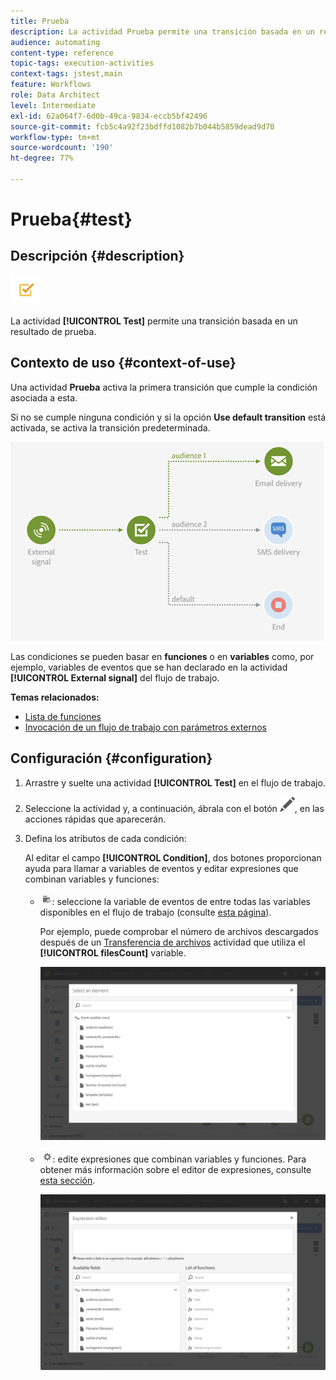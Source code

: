 ```yaml
---
title: Prueba
description: La actividad Prueba permite una transición basada en un resultado de prueba.
audience: automating
content-type: reference
topic-tags: execution-activities
context-tags: jstest,main
feature: Workflows
role: Data Architect
level: Intermediate
exl-id: 62a064f7-6d0b-49ca-9834-eccb5bf42496
source-git-commit: fcb5c4a92f23bdffd1082b7b044b5859dead9d70
workflow-type: tm+mt
source-wordcount: '190'
ht-degree: 77%

---
```


# Prueba{#test}

## Descripción {#description}

![](assets/test.png)

La actividad **[!UICONTROL Test]** permite una transición basada en un resultado de prueba.

## Contexto de uso {#context-of-use}

Una actividad **Prueba** activa la primera transición que cumple la condición asociada a esta.

Si no se cumple ninguna condición y si la opción **Use default transition** está activada, se activa la transición predeterminada.

![](assets/wkf_test_activity_example.png)

Las condiciones se pueden basar en **funciones** o en **variables** como, por ejemplo, variables de eventos que se han declarado en la actividad **[!UICONTROL External signal]** del flujo de trabajo.

**Temas relacionados:**

* [Lista de funciones](../../automating/using/list-of-functions.md)
* [Invocación de un flujo de trabajo con parámetros externos](../../automating/using/calling-a-workflow-with-external-parameters.md)

## Configuración {#configuration}

1. Arrastre y suelte una actividad **[!UICONTROL Test]** en el flujo de trabajo.
1. Seleccione la actividad y, a continuación, ábrala con el botón ![](assets/edit_darkgrey-24px.png), en las acciones rápidas que aparecerán.
1. Defina los atributos de cada condición:

   Al editar el campo **[!UICONTROL Condition]**, dos botones proporcionan ayuda para llamar a variables de eventos y editar expresiones que combinan variables y funciones:

   * ![](assets/extsignal_picker.png): seleccione la variable de eventos de entre todas las variables disponibles en el flujo de trabajo (consulte [esta página](../../automating/using/customizing-workflow-external-parameters.md)).

     Por ejemplo, puede comprobar el número de archivos descargados después de un [Transferencia de archivos](../../automating/using/transfer-file.md) actividad que utiliza el **[!UICONTROL filesCount]** variable.

     ![](assets/wkf_test_activity_variables.png)

   * ![](assets/extsignal_expression_editor.png): edite expresiones que combinan variables y funciones. Para obtener más información sobre el editor de expresiones, consulte [esta sección](../../automating/using/advanced-expression-editing.md).

     ![](assets/wkf_test_activity_variables_expression.png)
